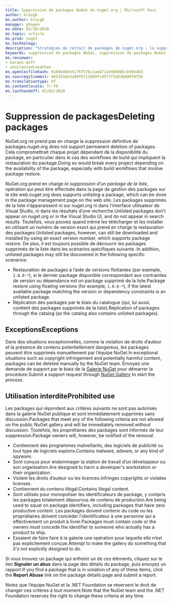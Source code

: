 ```yaml
---
title: Suppression de packages NuGet de nuget.org | Microsoft Docs
author: kraigb
ms.author: kraigb
manager: ghogen
ms.date: 01/18/2018
ms.topic: article
ms.prod: nuget
ms.technology: 
description: "Stratégies de retrait de packages de nuget.org ; la suppression définitive n’est pas prise en charge, sauf quand les packages ne respectent pas les autres stratégies."
keywords: suppression de packages NuGet, suppression de packages NuGet de la liste, utilisations interdites des packages
ms.reviewer:
- karann-msft
- unniravindranathan
ms.openlocfilehash: 6169e46e55176757bc1ad471a3d80885cb50e403
ms.sourcegitcommit: 4651b16a3a08f6711669fc4577f5d63b600f8f58
ms.translationtype: HT
ms.contentlocale: fr-FR
ms.lasthandoff: 02/02/2018
---
```

# <a name="deleting-packages"></a><span data-ttu-id="6a80e-104">Suppression de packages</span><span class="sxs-lookup"><span data-stu-id="6a80e-104">Deleting packages</span></span>

<span data-ttu-id="6a80e-105">NuGet.org ne prend pas en charge la suppression définitive de packages.</span><span class="sxs-lookup"><span data-stu-id="6a80e-105">nuget.org does not support permanent deletion of packages.</span></span> <span data-ttu-id="6a80e-106">Cela compromettrait chaque projet dépendant de la disponibilité du package, en particulier dans le cas des workflows de build qui impliquent la restauration du package.</span><span class="sxs-lookup"><span data-stu-id="6a80e-106">Doing so would break every project depending on the availability of the package, especially with build workflows that involve package restore.</span></span>

<span data-ttu-id="6a80e-107">NuGet.org prend en charge *la suppression d’un package de la liste*, opération qui peut être effectuée dans la page de gestion des packages sur le site web.</span><span class="sxs-lookup"><span data-stu-id="6a80e-107">nuget.org does supports *unlisting* a package, which can be done in the package management page on the web site.</span></span> <span data-ttu-id="6a80e-108">Les packages supprimés de la liste n’apparaissent ni sur nuget.org ni dans l’interface utilisateur de Visual Studio, ni dans les résultats d’une recherche.</span><span class="sxs-lookup"><span data-stu-id="6a80e-108">Unlisted packages don't appear on nuget.org or in the Visual Studio UI, and do not appear in search results.</span></span> <span data-ttu-id="6a80e-109">Toutefois, vous pouvez quand même les télécharger et les installer en utilisant un numéro de version exact qui prend en charge la restauration des packages.</span><span class="sxs-lookup"><span data-stu-id="6a80e-109">Unlisted packages, however, can still be downloaded and installed by using an exact version number, which supports package restore.</span></span> <span data-ttu-id="6a80e-110">De plus, il est toujours possible de découvrir les packages supprimés de la liste dans les scénarios spécifiques suivants :</span><span class="sxs-lookup"><span data-stu-id="6a80e-110">In addition, unlisted packages may still be discovered in the following specific scenarios:</span></span>

- <span data-ttu-id="6a80e-111">Restauration de packages à l’aide de versions flottantes (par exemple, `1.0.0-*`), si le dernier package disponible correspondant aux contraintes de version ou dépendance est un package supprimé de la liste.</span><span class="sxs-lookup"><span data-stu-id="6a80e-111">Package restore using floating versions (for example, `1.0.0-*`), if the latest available package matching the version or dependency constraints is an unlisted package.</span></span>
- <span data-ttu-id="6a80e-112">Réplication des packages par le biais du catalogue (qui, lui aussi, contient des packages supprimés de la liste).</span><span class="sxs-lookup"><span data-stu-id="6a80e-112">Replication of packages through the catalog (as the catalog also contains unlisted packages).</span></span>

## <a name="exceptions"></a><span data-ttu-id="6a80e-113">Exceptions</span><span class="sxs-lookup"><span data-stu-id="6a80e-113">Exceptions</span></span>

<span data-ttu-id="6a80e-114">Dans des situations exceptionnelles, comme la violation de droits d’auteur et la présence de contenu potentiellement dangereux, les packages peuvent être supprimés manuellement par l’équipe NuGet.</span><span class="sxs-lookup"><span data-stu-id="6a80e-114">In exceptional situations such as copyright infringement and potentially harmful content, packages can be deleted manually by the NuGet team.</span></span> <span data-ttu-id="6a80e-115">Envoyez une demande de support par le biais de la [Galerie NuGet](http://www.nuget.org) pour démarrer la procédure.</span><span class="sxs-lookup"><span data-stu-id="6a80e-115">Submit a support request through [NuGet Gallery](http://www.nuget.org) to start the process.</span></span>

## <a name="prohibited-use"></a><span data-ttu-id="6a80e-116">Utilisation interdite</span><span class="sxs-lookup"><span data-stu-id="6a80e-116">Prohibited use</span></span>

<span data-ttu-id="6a80e-117">Les packages qui répondent aux critères suivants ne sont pas autorisés dans la galerie NuGet publique et sont immédiatement supprimés sans discussion.</span><span class="sxs-lookup"><span data-stu-id="6a80e-117">Packages that meet any of the following criteria are not allowed on the public NuGet gallery and will be immediately removed without discussion.</span></span> <span data-ttu-id="6a80e-118">Toutefois, les propriétaires des packages sont informés de leur suppression.</span><span class="sxs-lookup"><span data-stu-id="6a80e-118">Package owners will, however, be notified of the removal.</span></span>

- <span data-ttu-id="6a80e-119">Contiennent des programmes malveillants, des logiciels de publicité ou tout type de logiciels espions.</span><span class="sxs-lookup"><span data-stu-id="6a80e-119">Contains malware, adware, or any kind of spyware.</span></span>
- <span data-ttu-id="6a80e-120">Sont conçus pour endommager la station de travail d’un développeur ou son organisation.</span><span class="sxs-lookup"><span data-stu-id="6a80e-120">Are designed to harm a developer's workstation or their organization.</span></span>
- <span data-ttu-id="6a80e-121">Violent les droits d’auteur ou les licences.</span><span class="sxs-lookup"><span data-stu-id="6a80e-121">Infringes copyrights or violates licenses.</span></span>
- <span data-ttu-id="6a80e-122">Contiennent du contenu illégal.</span><span class="sxs-lookup"><span data-stu-id="6a80e-122">Contains illegal content.</span></span>
- <span data-ttu-id="6a80e-123">Sont utilisés pour monopoliser les identificateurs de package, y compris les packages totalement dépourvus de contenu de production.</span><span class="sxs-lookup"><span data-stu-id="6a80e-123">Are being used to squat on package identifiers, including packages that have zero productive content.</span></span> <span data-ttu-id="6a80e-124">Les packages doivent contenir du code ou les propriétaires doivent concéder l’identificateur à une personne qui a effectivement un produit à livrer.</span><span class="sxs-lookup"><span data-stu-id="6a80e-124">Packages must contain code or the owners must concede the identifier to someone who actually has a product to ship.</span></span>
- <span data-ttu-id="6a80e-125">Essaient de faire faire à la galerie une opération pour laquelle elle n’est pas explicitement conçue.</span><span class="sxs-lookup"><span data-stu-id="6a80e-125">Attempt to make the gallery do something that it's not explicitly designed to do.</span></span>

<span data-ttu-id="6a80e-126">Si vous trouvez un package qui enfreint un de ces éléments, cliquez sur le lien **Signaler un abus** dans la page des détails du package, puis envoyez un rapport.</span><span class="sxs-lookup"><span data-stu-id="6a80e-126">If you find a package that is in violation of any of these items, click the **Report Abuse** link on the package details page and submit a report.</span></span>

<span data-ttu-id="6a80e-127">Notez que l’équipe NuGet et la .NET Foundation se réservent le droit de changer ces critères à tout moment.</span><span class="sxs-lookup"><span data-stu-id="6a80e-127">Note that the NuGet team and the .NET Foundation reserves the right to change these criteria at any time.</span></span>
